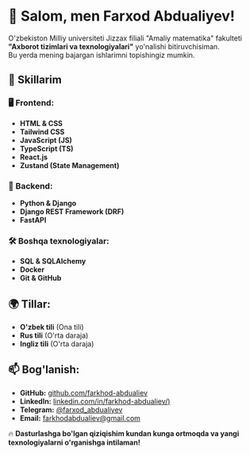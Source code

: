 # 👋 Salom, men Farxod Abdualiyev!  
O'zbekiston Milliy universiteti Jizzax filiali "Amaliy matematika" fakulteti **"Axborot tizimlari va texnologiyalari"** yo'nalishi bitiruvchisiman.  
Bu yerda mening bajargan ishlarimni topishingiz mumkin.  

## 🚀 Skillarim  
### 🖥️ Frontend:
- **HTML & CSS**  
- **Tailwind CSS**  
- **JavaScript (JS)**  
- **TypeScript (TS)**  
- **React.js**  
- **Zustand (State Management)**  

### 🐍 Backend:
- **Python & Django**  
- **Django REST Framework (DRF)**  
- **FastAPI**  

### 🛠️ Boshqa texnologiyalar:
- **SQL & SQLAlchemy**  
- **Docker**  
- **Git & GitHub**  

## 🌍 Tillar:
- **O'zbek tili** (Ona tili)  
- **Rus tili** (O'rta daraja)  
- **Ingliz tili** (O'rta daraja)  

## 📫 Bog'lanish:
- **GitHub:** [github.com/farkhod-abdualiev](https://github.com/farkhod-abdualiev)  
- **LinkedIn:** [linkedin.com/in/farkhod-abdualiev/)]([https://linkedin.com/in/username](https://www.linkedin.com/in/farkhod-abdualiev/))  
- **Telegram:** [@farxod_abdualiyev]([https://t.me/username](https://t.me/farxod_abdualiyev))  
- **Email:** farkhodabdualiev@gmail.com  

🔥 **Dasturlashga bo'lgan qiziqishim kundan kunga ortmoqda va yangi texnologiyalarni o'rganishga intilaman!**  
